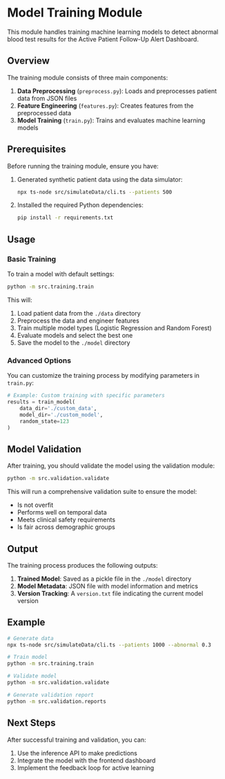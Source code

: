 # Model Training Module

This module handles training machine learning models to detect abnormal blood test results for the Active Patient Follow-Up Alert Dashboard.

## Overview

The training module consists of three main components:

1. **Data Preprocessing** (`preprocess.py`): Loads and preprocesses patient data from JSON files
2. **Feature Engineering** (`features.py`): Creates features from the preprocessed data
3. **Model Training** (`train.py`): Trains and evaluates machine learning models

## Prerequisites

Before running the training module, ensure you have:

1. Generated synthetic patient data using the data simulator:
   ```bash
   npx ts-node src/simulateData/cli.ts --patients 500
   ```

2. Installed the required Python dependencies:
   ```bash
   pip install -r requirements.txt
   ```

## Usage

### Basic Training

To train a model with default settings:

```bash
python -m src.training.train
```

This will:
1. Load patient data from the `./data` directory
2. Preprocess the data and engineer features
3. Train multiple model types (Logistic Regression and Random Forest)
4. Evaluate models and select the best one
5. Save the model to the `./model` directory

### Advanced Options

You can customize the training process by modifying parameters in `train.py`:

```python
# Example: Custom training with specific parameters
results = train_model(
    data_dir='./custom_data',
    model_dir='./custom_model',
    random_state=123
)
```

## Model Validation

After training, you should validate the model using the validation module:

```bash
python -m src.validation.validate
```

This will run a comprehensive validation suite to ensure the model:
- Is not overfit
- Performs well on temporal data
- Meets clinical safety requirements
- Is fair across demographic groups

## Output

The training process produces the following outputs:

1. **Trained Model**: Saved as a pickle file in the `./model` directory
2. **Model Metadata**: JSON file with model information and metrics
3. **Version Tracking**: A `version.txt` file indicating the current model version

## Example

```bash
# Generate data
npx ts-node src/simulateData/cli.ts --patients 1000 --abnormal 0.3

# Train model
python -m src.training.train

# Validate model
python -m src.validation.validate

# Generate validation report
python -m src.validation.reports
```

## Next Steps

After successful training and validation, you can:

1. Use the inference API to make predictions
2. Integrate the model with the frontend dashboard
3. Implement the feedback loop for active learning